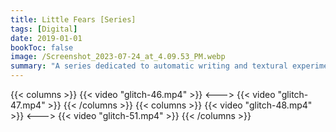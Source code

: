 ```yaml
---
title: Little Fears [Series]
tags: [Digital]
date: 2019-01-01
bookToc: false
image: /Screenshot_2023-07-24_at_4.09.53_PM.webp
summary: "A series dedicated to automatic writing and textural experiments."
---
```


{{< columns >}}
{{< video "glitch-46.mp4" >}}
<--->
{{< video "glitch-47.mp4" >}}
{{< /columns >}}
{{< columns >}}
{{< video "glitch-48.mp4" >}}
<--->
{{< video "glitch-51.mp4" >}}
{{< /columns >}}